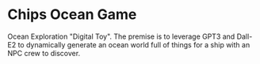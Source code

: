 # Chips Ocean Game

Ocean Exploration "Digital Toy". The premise is to leverage GPT3 and Dall-E2 to dynamically generate an ocean world full of things for a ship with an NPC crew to discover. 
